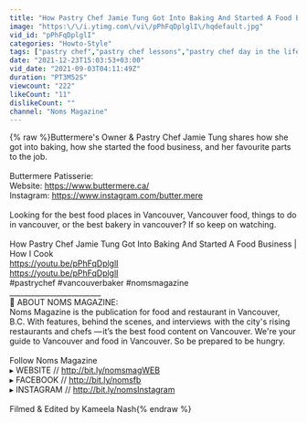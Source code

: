 ```yaml
---
title: "How Pastry Chef Jamie Tung Got Into Baking And Started A Food Business | How I Cook"
image: "https:\/\/i.ytimg.com\/vi\/pPhFqDplglI\/hqdefault.jpg"
vid_id: "pPhFqDplglI"
categories: "Howto-Style"
tags: ["pastry chef","pastry chef lessons","pastry chef day in the life"]
date: "2021-12-23T15:03:53+03:00"
vid_date: "2021-09-03T04:11:49Z"
duration: "PT3M52S"
viewcount: "222"
likeCount: "11"
dislikeCount: ""
channel: "Noms Magazine"
---
```

{% raw %}Buttermere's Owner &amp; Pastry Chef Jamie Tung shares how she got into baking, how she started the food business, and her favourite parts to the job. <br /><br />Buttermere Patisserie:<br />Website: <a rel="nofollow" target="blank" href="https://www.buttermere.ca/">https://www.buttermere.ca/</a><br />Instagram: <a rel="nofollow" target="blank" href="https://www.instagram.com/butter.mere">https://www.instagram.com/butter.mere</a><br /><br />Looking for the best food places in Vancouver, Vancouver food, things to do in vancouver, or the best bakery in vancouver? If so keep on watching. <br /><br />How Pastry Chef Jamie Tung Got Into Baking And Started A Food Business | How I Cook<br /><a rel="nofollow" target="blank" href="https://youtu.be/pPhFqDplglI">https://youtu.be/pPhFqDplglI</a><br /><a rel="nofollow" target="blank" href="https://youtu.be/pPhFqDplglI">https://youtu.be/pPhFqDplglI</a><br />#pastrychef #vancouverbaker #nomsmagazine<br />_________________________<br />👀 ABOUT NOMS MAGAZINE:<br />Noms Magazine is the publication for food and restaurant in Vancouver, B.C. With features, behind the scenes, and interviews  with the city's rising restaurants and chefs — it’s the best food content on Vancouver. We're your guide to Vancouver and food in Vancouver. So be prepared to be hungry.<br /><br />Follow Noms Magazine<br />▸ WEBSITE // <a rel="nofollow" target="blank" href="http://bit.ly/nomsmagWEB">http://bit.ly/nomsmagWEB</a><br />▸ FACEBOOK // <a rel="nofollow" target="blank" href="http://bit.ly/nomsfb">http://bit.ly/nomsfb</a><br />▸ INSTAGRAM // <a rel="nofollow" target="blank" href="http://bit.ly/nomsInstagram">http://bit.ly/nomsInstagram</a><br /><br />Filmed &amp; Edited by Kameela Nash{% endraw %}
